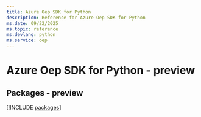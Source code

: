 ```yaml
---
title: Azure Oep SDK for Python
description: Reference for Azure Oep SDK for Python
ms.date: 09/22/2025
ms.topic: reference
ms.devlang: python
ms.service: oep
---
```

# Azure Oep SDK for Python - preview
## Packages - preview
[!INCLUDE [packages](oep-index.md)]